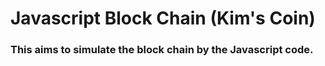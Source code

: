 # Javascript Block Chain (Kim's Coin)

### This aims to simulate the block chain by the Javascript code.
